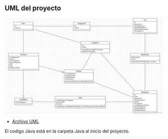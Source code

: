 ## UML del proyecto

![imagen](/UML/UML.png)

- [Archivo UML](/UML/ProyectoUML.mdj)

El codigo Java está en la carpeta Java al inicio del proyecto.